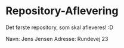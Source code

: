 # Repository-Aflevering

Det første repository, som skal afleveres! :D

Navn: Jens Jensen
Adresse: Rundevej 23
